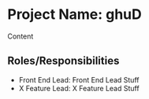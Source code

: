# Project Name: ghuD

Content

## Roles/Responsibilities

- Front End Lead: Front End Lead Stuff
- X Feature Lead: X Feature Lead Stuff

